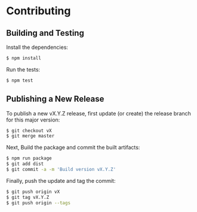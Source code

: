 # Contributing

## Building and Testing

Install the dependencies:

```bash
$ npm install
```

Run the tests:

```bash
$ npm test
```

## Publishing a New Release

To publish a new vX.Y.Z release, first update (or create) the release branch for
this major version:

```bash
$ git checkout vX
$ git merge master
```

Next, Build the package and commit the built artifacts:

```bash
$ npm run package
$ git add dist
$ git commit -a -m 'Build version vX.Y.Z'
```

Finally, push the update and tag the commit:

```bash
$ git push origin vX
$ git tag vX.Y.Z
$ git push origin --tags
```
